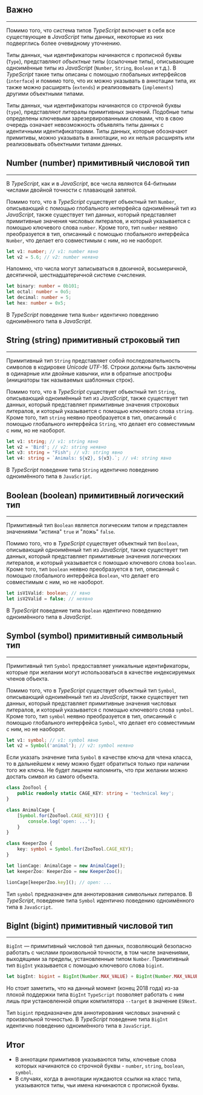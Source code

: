 ## Важно
________________

Помимо того, что система типов *TypeScript* включает в себя все существующие в *JavaScript* типы данных, некоторые из них подверглись более очевидному уточнению.

Типы данных, чьи идентификаторы начинаются с прописной буквы (`Type`), представляют *объектные типы* (ссылочные типы), описывающие одноимённые типы из *JavaScript* (`Number`, `String`, `Boolean` и т.д.). В *TypeScript* такие типы описаны с помощью глобальных интерфейсов (`interface`) и помимо того, что их можно указывать в аннотации типа, их также можно расширять (`extends`) и реализовывать (`implements`) другими объектными типами.  

Типы данных, чьи идентификаторы начинаются со строчной буквы (`type`), представляют литералы примитивных значений. Подобные типы определены ключевыми зарезервированными словами, что в свою очередь означает невозможность объявлять типы данных с идентичными идентификаторами. Типы данных, которые обозначают примитивы, можно указывать в аннотации, но их нельзя расширять или реализовывать объектными типами данных.


## Number (number) примитивный числовой тип
________________

В *TypeScript*, как и в *JavaScript*,  все числа являются 64-битными числами двойной точности с плавающей запятой. 

Помимо того, что в *TypeScript* существует объектный тип `Number`, описывающий с помощью глобального интерфейса одноимённый тип из *JavaScript*, также существует тип данных, который представляет примитивные значения числовых литералов, и который указывается с помощью ключевого слова `number`. Кроме того, тип `number` неявно преобразуется в тип, описанный с помощью глобального интерфейса `Number`, что делает его совместимым с ним, но не наоборот.

~~~~~typescript
let v1: number; // v1: number явно
let v2 = 5.6; // v2: number неявно
~~~~~

Напомню, что числа могут записываться в двоичной, восьмеричной, десятичной, шестнадцатеричной системе счисления. 

~~~~~typescript
let binary: number = 0b101;
let octal: number = 0o5;
let decimal: number = 5;
let hex: number = 0x5;
~~~~~

В *TypeScript* поведение типа `Number` идентично поведению одноимённого типа в *JavaScript*.


## String (string) примитивный строковый тип
________________

Примитивный тип `String` представляет собой последовательность символов в кодировке *Unicode* *UTF-16*. Строки должны быть заключены в одинарные или двойные кавычки, или в обратные апострофы (инициаторы так называемых шаблонных строк).

Помимо того, что в *TypeScript* существует объектный тип `String`, описывающий одноимённый тип из *JavaScript*, также существует тип данных, который представляет примитивные значения строковых литералов, и который указывается с помощью ключевого слова `string`. Кроме того, тип `string` неявно преобразуется в тип, описанный с помощью глобального интерфейса `String`, что делает его совместимым с ним, но не наоборот.

~~~~~typescript
let v1: string; // v1: string явно
let v2 = 'Bird'; // v2: string неявно
let v3: string = "Fish"; // v3: string явно
let v4: string = `Animals: ${v2}, ${v3}.`; // v4: string явно
~~~~~

В *TypeScript* поведение типа `String` идентично поведению одноимённого типа в `JavaScript`.


## Boolean (boolean) примитивный логический тип
________________

Примитивный тип `Boolean` является логическим типом и представлен значениями "истина" `true` и "ложь" `false`. 

Помимо того, что в *TypeScript* существует объектный тип `Boolean`, описывающий одноимённый тип из *JavaScript*, также существует тип данных, который представляет примитивные значения логических литералов, и который указывается с помощью ключевого слова `boolean`. Кроме того, тип `boolean` неявно преобразуется в тип, описанный с помощью глобального интерфейса `Boolean`, что делает его совместимым с ним, но не наоборот.

~~~~~typescript
let isV1Valid: boolean; // явно
let isV2Valid = false; // неявно
~~~~~

В *TypeScript* поведение типа `Boolean` идентично поведению одноимённого типа в *JavaScript*.


## Symbol (symbol) примитивный символьный тип
________________

Примитивный тип `Symbol` предоставляет уникальные идентификаторы, которые при желании могут использоваться в качестве индексируемых членов объекта. 

Помимо того, что в *TypeScript* существует объектный тип `Symbol`, описывающий одноимённый тип из *JavaScript*, также существует тип данных, который представляет примитивные значения числовых литералов, и который указывается с помощью ключевого слова `symbol`. Кроме того, тип `symbol` неявно преобразуется в тип, описанный с помощью глобального интерфейса `Symbol`, что делает его совместимым с ним, но не наоборот.

~~~~~typescript
let v1: symbol; // v1: symbol явно
let v2 = Symbol('animal'); // v2: symbol неявно
~~~~~

Если указать значение типа `Symbol` в качестве ключа для члена класса, то в дальнейшем к нему можно будет обратиться только при наличии того же ключа. Не будет лишнем напомнить, что при желании можно достать символ из самого объекта.

~~~~~typescript
class ZooTool {
    public readonly static CAGE_KEY: string = 'technical key';
}

class AnimalCage {
    [Symbol.for(ZooTool.CAGE_KEY)]() {
        console.log('open: ...');
    }
}

class KeeperZoo {
    key: symbol = Symbol.for(ZooTool.CAGE_KEY);
}

let lionCage: AnimalCage = new AnimalCage();
let keeperZoo: KeeperZoo = new KeeperZoo();

lionCage[keeperZoo.key](); // open: ...
~~~~~

Тип `symbol` предназначен для аннотирования символьных литералов. В *TypeScript*, поведение типа `Symbol` идентично поведению одноимённого типа в `JavaScript`.



## BigInt (bigint) примитивный числовой тип
________________

`BigInt` — примитивный числовой тип данных, позволяющий безопасно работать с числами произвольной точности, в том числе значениями, выходящими за пределы, установленные типом `Number`. Примитивный тип `BigInt` указывается с помощью ключевого слова `bigint`.

~~~~~typescript
let bigInt: bigint = BigInt(Number.MAX_VALUE) + BigInt(Number.MAX_VALUE);
~~~~~

Но стоит заметить, что на данный момент (конец 2018 года) из-за плохой поддержки типа `BigInt` `TypeScript` позволяет работать с ним лишь при установленной опции компилятора `--target` в значение `ESNext`.

Тип `bigint` предназначен для аннотирования числовых значений с произвольной точностью. В *TypeScript* поведение типа `BigInt` идентично поведению одноимённого типа в `JavaScript`.


## Итог

- В аннотации примитивов указываются типы, ключевые слова которых начинаются со строчной буквы - `number`, `string`, `boolean`, `symbol`.
- В случаях, когда в аннотации нуждаются ссылки на класс типа, указываются типы, чьи имена начинаются с прописной буквы.
